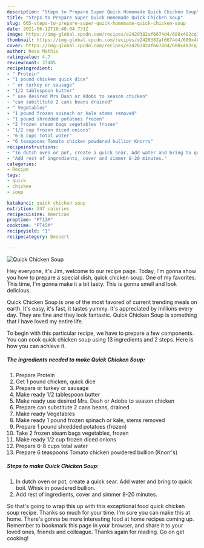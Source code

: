 ```yaml
---
description: "Steps to Prepare Super Quick Homemade Quick Chicken Soup"
title: "Steps to Prepare Super Quick Homemade Quick Chicken Soup"
slug: 665-steps-to-prepare-super-quick-homemade-quick-chicken-soup
date: 2021-06-12T16:48:04.731Z
image: https://img-global.cpcdn.com/recipes/e2420382af6674d4/680x482cq70/quick-chicken-soup-recipe-main-photo.jpg
thumbnail: https://img-global.cpcdn.com/recipes/e2420382af6674d4/680x482cq70/quick-chicken-soup-recipe-main-photo.jpg
cover: https://img-global.cpcdn.com/recipes/e2420382af6674d4/680x482cq70/quick-chicken-soup-recipe-main-photo.jpg
author: Rosa Mathis
ratingvalue: 4.7
reviewcount: 37485
recipeingredient:
- " Protein"
- "1 pound chicken quick dice"
- " or turkey or sausage"
- "1/2 tablespoon butter"
- " use desired Mrs Dash or Adobo to season chicken"
- "can substitute 2 cans beans drained"
- " Vegetables"
- "1 pound frozen spinach or kale stems removed"
- "1 pound shredded potatoes frozen"
- "2 frozen steam bags vegetables frozen"
- "1/2 cup frozen diced onions"
- "6-8 cups total water"
- "6 teaspoons Tomato chicken powdered bullion Knorrs"
recipeinstructions:
- "In dutch oven or pot, create a quick sear. Add water and bring to quick boil. Whisk in powdered bullion."
- "Add rest of ingredients, cover and simmer 8-20 minutes."
categories:
- Recipe
tags:
- quick
- chicken
- soup

katakunci: quick chicken soup 
nutrition: 247 calories
recipecuisine: American
preptime: "PT13M"
cooktime: "PT45M"
recipeyield: "1"
recipecategory: Dessert

---
```



![Quick Chicken Soup](https://img-global.cpcdn.com/recipes/e2420382af6674d4/680x482cq70/quick-chicken-soup-recipe-main-photo.jpg)

Hey everyone, it's Jim, welcome to our recipe page. Today, I'm gonna show you how to prepare a special dish, quick chicken soup. One of my favorites. This time, I'm gonna make it a bit tasty. This is gonna smell and look delicious.



Quick Chicken Soup is one of the most favored of current trending meals on earth. It's easy, it's fast, it tastes yummy. It's appreciated by millions every day. They are fine and they look fantastic. Quick Chicken Soup is something that I have loved my entire life.


To begin with this particular recipe, we have to prepare a few components. You can cook quick chicken soup using 13 ingredients and 2 steps. Here is how you can achieve it.

<!--inarticleads1-->

##### The ingredients needed to make Quick Chicken Soup:

1. Prepare  Protein
1. Get 1 pound chicken, quick dice
1. Prepare  or turkey or sausage
1. Make ready 1/2 tablespoon butter
1. Make ready  use desired Mrs. Dash or Adobo to season chicken
1. Prepare can substitute 2 cans beans, drained
1. Make ready  Vegetables
1. Make ready 1 pound frozen spinach or kale, stems removed
1. Prepare 1 pound shredded potatoes (frozen)
1. Take 2 frozen steam bags vegetables, frozen
1. Make ready 1/2 cup frozen diced onions
1. Prepare 6-8 cups total water
1. Prepare 6 teaspoons Tomato chicken powdered bullion (Knorr&#39;s)




<!--inarticleads2-->

##### Steps to make Quick Chicken Soup:

1. In dutch oven or pot, create a quick sear. Add water and bring to quick boil. Whisk in powdered bullion.
1. Add rest of ingredients, cover and simmer 8-20 minutes.




So that's going to wrap this up with this exceptional food quick chicken soup recipe. Thanks so much for your time. I'm sure you can make this at home. There's gonna be more interesting food at home recipes coming up. Remember to bookmark this page in your browser, and share it to your loved ones, friends and colleague. Thanks again for reading. Go on get cooking!
